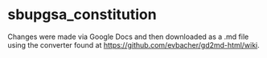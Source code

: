 # sbupgsa_constitution

Changes were made via Google Docs and then downloaded as a .md file using the converter found at https://github.com/evbacher/gd2md-html/wiki. 
